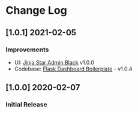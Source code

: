 # Change Log

## [1.0.1] 2021-02-05
### Improvements

- UI: [Jinja Star Admin Black](https://github.com/app-generator/jinja-star-admin-black/releases) v1.0.0 
- Codebase: [Flask Dashboard Boilerplate](https://github.com/app-generator/boilerplate-code-flask-dashboard/releases) - v1.0.4

## [1.0.0] 2020-02-07
### Initial Release
